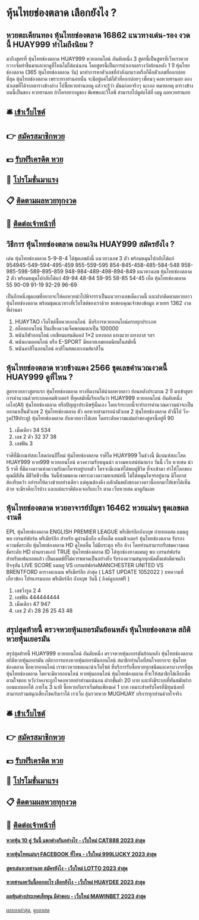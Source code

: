 # หุ้นไทยช่องตลาด เลือกยังไง ?
## หวยตะเคียนทอง หุ้นไทยช่องตลาด 16862 แนวทางเด่น-รอง งวดนี้ HUAY999 ทำไมถึงนิยม ?
มาถึงสูตรที่ หุ้นไทยช่องตลาด HUAY999 หวยออนไลน์ อันดับหนึ่ง 3 สูตรนี้เป็นสูตรที่เว็บเราหวยกวางจัดทำขึ้นมาและหาดูที่ไหนไม่ได้แน่นอน โดยสูตรนี้เป็นการนำเอาผลรางวัลย้อนหลัง 1 ปี หุ้นไทยช่องตลาด (365 หุ้นไทยช่องตลาด วัน) มาทำการหาตัวเลขที่กำลังมาแรงหรือก็คือตัวเลขที่ออกบ่อยที่สุด หุ้นไทยช่องตลาด เพราะทางฮานอยนั้น จะมีอยู่แค่ไม่กี่ตัวที่ออกบ่อยๆ เพื่อนๆ คอหวยฮานอย ลองนำเลขที่ได้จากตารางข้างล่าง ไปซื้อหวยฮานอยดู แล้วจะรู้ว่า มันมา่อยจริงๆ นะเออ
หมายเหตุ ตารางข้างบนนี้เป็นของ หวยฮานอย ถ้าใครอยากดูของ พิเศษและวีไอพี สามารถไปดูต่อได้ที่ เมนู ผลหวยฮานอย

## 🛎 [เข้าเว็บไซต์](https://bit.ly/3BG5bNw)
## 👉 [สมัครสมาชิกหวย](https://bit.ly/3BG5bNw)
## 💵 [รับฟรีเครดิต หวย](https://bit.ly/3C3mvgS)
## 👑 [โปรโมชั่นมาแรง](https://bit.ly/3C3mvgS)
## 📋 [ติดตามผลหวยทุกงวด](https://bit.ly/3C3mvgS)
## 📱 [ติดต่อเจ้าหน้าที่](https://bit.ly/3C3mvgS)

## วิธีการ หุ้นไทยช่องตลาด ถอนเงิน HUAY999 สมัครยังไง ?
เด่น หุ้นไทยช่องตลาด 5-9-8-4 ได้ชุดเลขดังนี้
แนวทางเลข 3 ตัว พร้อมหมุนไปกลับได้แก่
954945-549-594-495-459
955-559-595
854-845-458-485-584-548
958-985-598-589-895-859
948-984-489-498-894-849
แนวทางเลข หุ้นไทยช่องตลาด 2 ตัว พร้อมหมุนไปกลับได้แก่
49-94
48-84
59-95
58-85
54-45
เบิ้ล หุ้นไทยช่องตลาด 55
90-09
91-19
92-29
96-69

เป็นอีกหนึ่งชุดเลขที่อยากจะให้คอหวยนำไปพิจารราเป็นแนวทางเลขเด็ดงวดนี้ และฝากติดตามหวยลาว หุ้นไทยช่องตลาด พร้อมชุดแนวทางที่เว็บไซต์ของเราด้วย
ขอขอบคุณเจ้าของข้อมูล
หวยทร 1362 งวดที่ผ่านมา
1. HUAYTAO เว็บไซต์ซื้อหวยออนไลน์  มีบริการหวยออนไลน์ครบทุกประเภท
2. สล็อตออนไลน์ ปั่นเสี่ยงดวงแจ็คพอตแตกเป็น 100000
3. พนันกีฬาออนไลน์ เอเชียนแฮนดิแคป 1×2 แทงบอล แทงมวย แทงบาส ฯลฯ
4. พนันเกมออนไลน์ หรือ E-SPORT มีหลายเกมยอดนิยมในสมัยนี้
5. พนันคาสิโนออนไลน์ คาสิโนสดและเกมส์คาสิโน

## หุ้นไทยช่องตลาด หวยช้างแดง 2566 ชุดเลขคำนวณงวดนี้ HUAY999 ดูที่ไหน ?
สูตรหวยลาวสูตรแรก หุ้นไทยช่องตลาด ทางทีมงานได้นำผลหวยลาว ย้อนหลังประมาณ 2 ปี มาเข้าสูตรการคำนวณด้วยระบบคอมพิวเตอร์ ที่ยุคสมัยนี้เรียกกันว่า HUAY999 หวยออนไลน์ อันดับหนึ่ง เอไอ(AI) หุ้นไทยช่องตลาด หรือปัญญาประดิษฐ์นั้นเอง โดยเจ้าระบบนี้จะทำการคำนวณความน่าจะเป็นออกมาเป็นตัวเลข 2 หุ้นไทยช่องตลาด ตัว คอหวยสามารถนำตัวเลข 2 หุ้นไทยช่องตลาด ตัวนี้ไป วิ่ง-รูด(19ประตู) หุ้นไทยช่องตลาด กับหวยลาวได้เลย โดยระดับความแม่นยำของสูตรนี้อยู่ที่ 90
1. เม็ดเดียว 34 534
2. เลข 2 ตัว 32 37 38
3. เลขฟัน 3

ราศีที่มีเกณฑ์สละโสดก่อนปีใหม่ หุ้นไทยช่องตลาด ราศีใด HUAY999 ในช่วงนี้ มีเกณฑ์สละโสด HUAY999 หวย999 หวยออนไลน์ ดวงความรักหนุนนำ ดวงมหาเสน่ห์มาแรง วันนี้ เว็บ หวยสด นำ 5 ราศี ที่มีดวงดาวแห่งความรักมาโคจรอยู่รอบตัว ใครจะมีเกณฑ์ได้พบคู่ชีวิต ที่จะเข้ามา ทำให้โลกของคุณมีสีสัน มีชีวิตชีวาขึ้น วันนี้ห้ามพลาด เพราะดวงดาวมหาเสน่ห์นี้ ไม่ได้หมุนโคจรอยู่นาน มีโอกาสต้องรีบคว้า อย่ารอให้ดวงช่วยอย่างเดียว แต่คุณต้องดึง ผลักดันพลังของดวงดาวนี้ออกมาให้เขาได้เห็นด้วย จะมีราศีอะไรบ้าง และแต่ละราศีต้องเจอกับอะไร ตาม เว็บหวยสด มาดูกันเลย

## หุ้นไทยช่องตลาด หวยอาจารย์บัญชา 16462 หวยแม่นๆ ชุดเลขผลงานดี
EPL หุ้นไทยช่องตลาด ENGLISH PREMIER LEAGUE พรีเมียร์ลีกอังกฤษ ถ่ายทอดสด แมนยู พบ เบรนท์ฟอร์ด พรีเมียร์ลีก สำหรับ ดูผ่านมือถือ แท็บเล็ต คอมพิวเตอร์ หุ้นไทยช่องตลาด รับรองความชัดระดับ หุ้นไทยช่องตลาด HD ดูไหลลื่น ไม่มีกระตุก หรือ ค้าง โดยท่านสามารถรับชมความคมชัดระดับ HD ผ่านทางแอป TRUE หุ้นไทยช่องตลาด ID ได้ทุกช่องทางแมนยู พบ เบรนท์ฟอร์ด สำหรับแฟนบอลแล้ว เป็นแมตช์ที่ไม่ควรพลาดเป็นอย่างยิ่ง รับรองความสนุกทุกนัดตั้งแต่อดีตจนถึงปัจจุบัน
LIVE SCORE แมนยู VS เบรนท์ฟอร์ดMANCHESTER UNITED VS BRENTFORD
ตารางคะแนน พรีเมียร์ลีก ล่าสุด ( LAST UPDATE 1052022 )
บทความที่เกี่ยวข้อง
โปรแกรมบอล พรีเมียร์ลีก อังกฤษ วันนี้ ( ลิงค์ดูบอลฟรี )
1. เลขวิ่งรูด 2 4
2. เลขฟัน 444444444
3. เม็ดเดียว 47 947
4. เลข 2 ตัว 28 26 25 43 48

## สรุปสุดท้ายนี้ ตรวจหวยหุ้นเยอรมันย้อนหลัง หุ้นไทยช่องตลาด สถิติหวยหุ้นเยอรมัน
สรุปสุดท้ายนี้ HUAY999 หวยออนไลน์ อันดับหนึ่ง ตรวจหวยหุ้นเยอรมันย้อนหลัง หุ้นไทยช่องตลาด สถิติหวยหุ้นเยอรมัน กติกาการแทงหวยหุ้นเยอรมันออนไลน์
สมาชิกท่านใดที่สนใจอยากจะ หุ้นไทยช่องตลาด ซื้อหวยออนไลน์ เราชาวหวยขอแนะนำเว็บไซต์ ที่บริการรับซื้อหวยทุกชนิดและครบวงจรที่สุด หุ้นไทยช่องตลาด โดยจะมีหวยออนไลน์ หวยหุ้นออนไลน์ หุ้นไทยช่องตลาด ที่จะให้สมาชิกได้เลือกซื้อตามใจชอบ หวังว่าคงจะถูกใจคอหวยอย่าท่านแน่นอน ฝากขั้นต่ำ 20 บาท และยังมีระบบที่ทันสมัยฝากถอนแบบออโต้ ภายใน 3 นาที ซื้อหวยกับเราเริ่มต้นเพียงแค่ 1 บาท เหมาะสำหรับใครที่มีทุนน้อยก็สามารถร่วมสนุกเสี่ยงโชคกับเราได้ เราเว็บ ลุ้นรวยหวย MUGHUAY บริการทุกท่านด้วยใจจริง

## 🛎 [เข้าเว็บไซต์](https://bit.ly/3BG5bNw)
## 👉 [สมัครสมาชิกหวย](https://bit.ly/3BG5bNw)
## 💵 [รับฟรีเครดิต หวย](https://bit.ly/3C3mvgS)
## 👑 [โปรโมชั่นมาแรง](https://bit.ly/3C3mvgS)
## 📋 [ติดตามผลหวยทุกงวด](https://bit.ly/3C3mvgS)
## 📱 [ติดต่อเจ้าหน้าที่](https://bit.ly/3C3mvgS)

#### [หวยหุ้น 10 คู่ วันนี้ แตกต่างกันอย่างไร - เว็บใหม่ CAT888 2023 ล่าสุด](https://atom.io/themes/หวยหุ้น%2010%20คู่%20วันนี้%20แตกต่างกันอย่างไร%20-%20เว็บใหม่%20cat888%202023%20ล่าสุด)
#### [หวยหุ้นไทยแม่นๆ FACEBOOK ที่ไหน - เว็บใหม่ 999LUCKY 2023 ล่าสุด](https://atom.io/themes/หวยหุ้นไทยแม่นๆ%20facebook%20ที่ไหน%20-%20เว็บใหม่%20999lucky%202023%20ล่าสุด)
#### [สูตรเล่นหวยฮานอย สมัครยังไง - เว็บใหม่ LOTTO 2023 ล่าสุด](https://atom.io/themes/สูตรเล่นหวยฮานอย%20สมัครยังไง%20-%20เว็บใหม่%20lotto%202023%20ล่าสุด)
#### [หวยฮานอยวันนี้ออกอะไร เลือกยังไง - เว็บใหม่ HUAYDEE 2023 ล่าสุด](https://atom.io/themes/หวยฮานอยวันนี้ออกอะไร%20เลือกยังไง%20-%20เว็บใหม่%20huaydee%202023%20ล่าสุด)
#### [ผลหุ้นต่างประเทศเฮียพูน มีคำตอบ - เว็บใหม่ MAWINBET 2023 ล่าสุด](https://atom.io/themes/ผลหุ้นต่างประเทศเฮียพูน%20มีคำตอบ%20-%20เว็บใหม่%20mawinbet%202023%20ล่าสุด)

[ผลบอลล่าสุด](https://siamsport.tv "ผลบอลล่าสุด"), [ดูบอลสด](https://siamsport.tv/ดูบอลสด "ดูบอลสด")